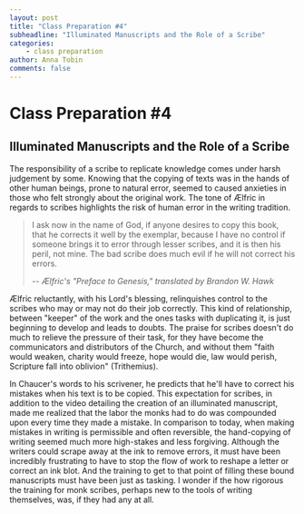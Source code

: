 ```yaml
---
layout: post
title: "Class Preparation #4"
subheadline: "Illuminated Manuscripts and the Role of a Scribe"
categories:
    - class preparation 
author: Anna Tobin
comments: false
---
```


# Class Preparation #4
## Illuminated Manuscripts and the Role of a Scribe 

The responsibility of a scribe to replicate knowledge comes under harsh judgement by some. Knowing that the copying of texts was in the hands of other human beings, prone to natural error, seemed to caused anxieties in those who felt strongly about the original work. The tone of Ælfric in regards to scribes highlights the risk of human error in the writing tradition.
 
> I ask now in the name of God, if anyone desires to copy this book, that he corrects it well by the exemplar, because I have no control if someone brings it to error through lesser scribes, and it is then his peril, not mine. The bad scribe does much evil if he will not correct his errors.  
> 
> -- _Ælfric's "Preface to Genesis," translated by Brandon W. Hawk_

Ælfric reluctantly, with his Lord's blessing, relinquishes control to the scribes who may or may not do their job correctly. This kind of relationship, between "keeper" of the work and the ones tasks with duplicating it, is just beginning to develop and leads to doubts. The praise for scribes doesn't do much to relieve the pressure of their task, for they have become the communicators and distributors of the Church, and without them "faith would weaken, charity would freeze, hope would die, law would perish, Scripture fall into oblivion" (Trithemius). 

In Chaucer's words to his scrivener, he predicts that he'll have to correct his mistakes when his text is to be copied. This expectation for scribes, in addition to the video detailing the creation of an illuminated manuscript, made me realized that the labor the monks had to do was compounded upon every time they made a mistake. In comparison to today, when making mistakes in writing is permissible and often reversible, the hand-copying of writing seemed much more high-stakes and less forgiving. Although the writers could scrape away at the ink to remove errors, it must have been incredibly frustrating to have to stop the flow of work to reshape a letter or correct an ink blot. And the training to get to that point of filling these bound manuscripts must have been just as tasking. I wonder if the how rigorous the training for monk scribes, perhaps new to the tools of writing themselves, was, if they had any at all. 



